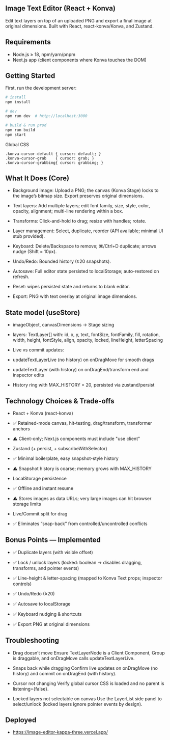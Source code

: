 ## Image Text Editor (React + Konva)

Edit text layers on top of an uploaded PNG and export a final image at original dimensions. Built with React, react-konva/Konva, and Zustand.

## Requirements

- Node.js ≥ 18, npm/yarn/pnpm
- Next.js app (client components where Konva touches the DOM)


## Getting Started

First, run the development server:

```bash
# install
npm install

# dev
npm run dev  # http://localhost:3000

# build & run prod
npm run build
npm start
```
Global CSS
```
.konva-cursor-default { cursor: default; }
.konva-cursor-grab    { cursor: grab; }
.konva-cursor-grabbing{ cursor: grabbing; }
```
## What It Does (Core)

- Background image: Upload a PNG; the canvas (Konva Stage) locks to the image’s bitmap size. Export preserves original dimensions.

- Text layers: Add multiple layers; edit font family, size, style, color, opacity, alignment; multi-line rendering within a box.

- Transforms: Click-and-hold to drag; resize with handles; rotate.

- Layer management: Select, duplicate, reorder (API available; minimal UI stub provided).

- Keyboard: Delete/Backspace to remove; ⌘/Ctrl+D duplicate; arrows nudge (Shift = 10px).

- Undo/Redo: Bounded history (≥20 snapshots).

- Autosave: Full editor state persisted to localStorage; auto-restored on refresh.

- Reset: wipes persisted state and returns to blank editor.

- Export: PNG with text overlay at original image dimensions.

## State model (useStore)

- imageObject, canvasDimensions → Stage sizing

- layers: TextLayer[] with:
id, x, y, text, fontSize, fontFamily, fill, rotation, width, height, fontStyle, align, opacity, locked, lineHeight, letterSpacing

- Live vs commit updates:

- updateTextLayerLive (no history) on onDragMove for smooth drags

- updateTextLayer (with history) on onDragEnd/transform end and inspector edits

- History ring with MAX_HISTORY = 20, persisted via zustand/persist

## Technology Choices & Trade-offs

- React + Konva (react-konva)

- ✅ Retained-mode canvas, hit-testing, drag/transform, transformer anchors

- ⚠️ Client-only; Next.js components must include "use client"

- Zustand (+ persist, + subscribeWithSelector)

- ✅ Minimal boilerplate, easy snapshot-style history

- ⚠️ Snapshot history is coarse; memory grows with MAX_HISTORY

- LocalStorage persistence

- ✅ Offline and instant resume

- ⚠️ Stores images as data URLs; very large images can hit browser storage limits

- Live/Commit split for drag

- ✅ Eliminates “snap-back” from controlled/uncontrolled conflicts



## Bonus Points — Implemented

- ✅ Duplicate layers (with visible offset)

- ✅ Lock / unlock layers (locked: boolean → disables dragging, transforms, and pointer events)

- ✅ Line-height & letter-spacing (mapped to Konva Text props; inspector controls)

- ✅ Undo/Redo (≥20)

- ✅ Autosave to localStorage

- ✅ Keyboard nudging & shortcuts

- ✅ Export PNG at original dimensions

## Troubleshooting

- Drag doesn’t move
Ensure TextLayerNode is a Client Component, Group is draggable, and onDragMove calls updateTextLayerLive.

- Snaps back while dragging
Confirm live updates on onDragMove (no history) and commit on onDragEnd (with history).

- Cursor not changing
Verify global cursor CSS is loaded and no parent is listening={false}.

- Locked layers not selectable on canvas
Use the LayerList side panel to select/unlock (locked layers ignore pointer events by design).

## Deployed

- https://image-editor-kappa-three.vercel.app/
